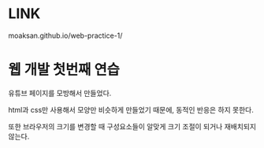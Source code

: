 # LINK
moaksan.github.io/web-practice-1/

# 웹 개발 첫번째 연습 

유튜브 페이지를 모방해서 만들었다.

html과 css만 사용해서 모양만 비슷하게 만들었기 때문에, 동적인 반응은 하지 못한다.

또한 브라우저의 크기를 변경할 때 구성요소들이 알맞게 크기 조절이 되거나 재배치되지 않는다.
